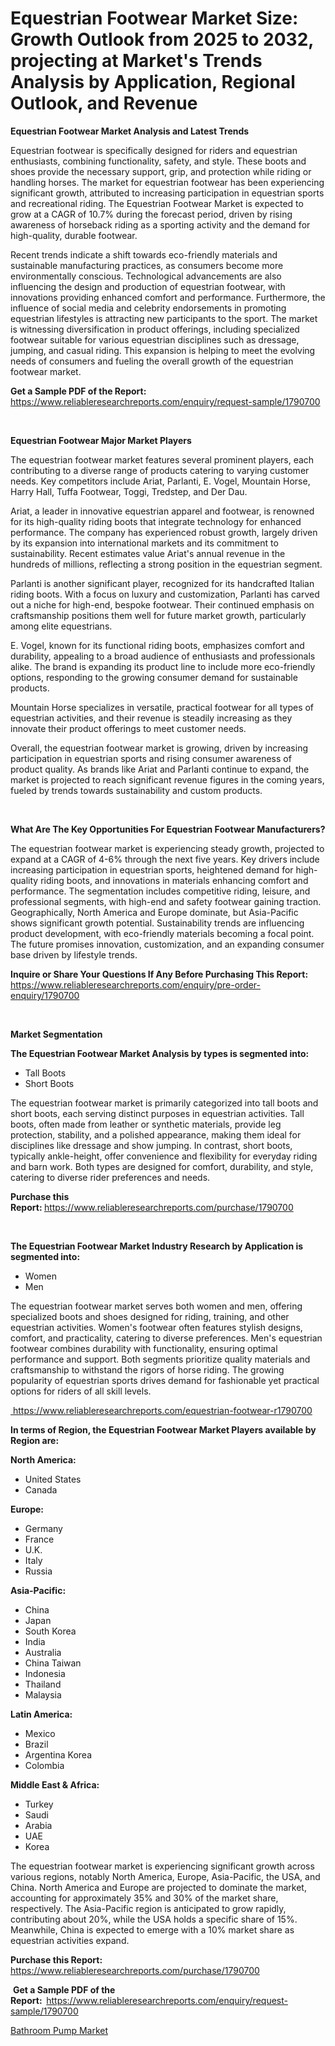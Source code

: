 <p><h1>Equestrian Footwear Market Size: Growth Outlook from 2025 to 2032, projecting at Market's Trends Analysis by Application, Regional Outlook, and Revenue</h1></p><p><strong>Equestrian Footwear Market Analysis and Latest Trends</strong></p>
<p><p>Equestrian footwear is specifically designed for riders and equestrian enthusiasts, combining functionality, safety, and style. These boots and shoes provide the necessary support, grip, and protection while riding or handling horses. The market for equestrian footwear has been experiencing significant growth, attributed to increasing participation in equestrian sports and recreational riding. The Equestrian Footwear Market is expected to grow at a CAGR of 10.7% during the forecast period, driven by rising awareness of horseback riding as a sporting activity and the demand for high-quality, durable footwear.</p><p>Recent trends indicate a shift towards eco-friendly materials and sustainable manufacturing practices, as consumers become more environmentally conscious. Technological advancements are also influencing the design and production of equestrian footwear, with innovations providing enhanced comfort and performance. Furthermore, the influence of social media and celebrity endorsements in promoting equestrian lifestyles is attracting new participants to the sport. The market is witnessing diversification in product offerings, including specialized footwear suitable for various equestrian disciplines such as dressage, jumping, and casual riding. This expansion is helping to meet the evolving needs of consumers and fueling the overall growth of the equestrian footwear market.</p></p>
<p><strong>Get a Sample PDF of the Report:&nbsp;</strong> <a href="https://www.reliableresearchreports.com/enquiry/request-sample/1790700?utm_campaign=3056&utm_medium=2&utm_source=Github&utm_content=ia&utm_term=04042025&utm_id=equestrian-footwear">https://www.reliableresearchreports.com/enquiry/request-sample/1790700</a></p>
<p>&nbsp;</p>
<p><strong>Equestrian Footwear Major Market Players</strong></p>
<p><p>The equestrian footwear market features several prominent players, each contributing to a diverse range of products catering to varying customer needs. Key competitors include Ariat, Parlanti, E. Vogel, Mountain Horse, Harry Hall, Tuffa Footwear, Toggi, Tredstep, and Der Dau. </p><p>Ariat, a leader in innovative equestrian apparel and footwear, is renowned for its high-quality riding boots that integrate technology for enhanced performance. The company has experienced robust growth, largely driven by its expansion into international markets and its commitment to sustainability. Recent estimates value Ariat's annual revenue in the hundreds of millions, reflecting a strong position in the equestrian segment.</p><p>Parlanti is another significant player, recognized for its handcrafted Italian riding boots. With a focus on luxury and customization, Parlanti has carved out a niche for high-end, bespoke footwear. Their continued emphasis on craftsmanship positions them well for future market growth, particularly among elite equestrians. </p><p>E. Vogel, known for its functional riding boots, emphasizes comfort and durability, appealing to a broad audience of enthusiasts and professionals alike. The brand is expanding its product line to include more eco-friendly options, responding to the growing consumer demand for sustainable products.</p><p>Mountain Horse specializes in versatile, practical footwear for all types of equestrian activities, and their revenue is steadily increasing as they innovate their product offerings to meet customer needs.</p><p>Overall, the equestrian footwear market is growing, driven by increasing participation in equestrian sports and rising consumer awareness of product quality. As brands like Ariat and Parlanti continue to expand, the market is projected to reach significant revenue figures in the coming years, fueled by trends towards sustainability and custom products.</p></p>
<p>&nbsp;</p>
<p><strong>What Are The Key Opportunities For Equestrian Footwear Manufacturers?</strong></p>
<p><p>The equestrian footwear market is experiencing steady growth, projected to expand at a CAGR of 4-6% through the next five years. Key drivers include increasing participation in equestrian sports, heightened demand for high-quality riding boots, and innovations in materials enhancing comfort and performance. The segmentation includes competitive riding, leisure, and professional segments, with high-end and safety footwear gaining traction. Geographically, North America and Europe dominate, but Asia-Pacific shows significant growth potential. Sustainability trends are influencing product development, with eco-friendly materials becoming a focal point. The future promises innovation, customization, and an expanding consumer base driven by lifestyle trends.</p></p>
<p><strong>Inquire or Share Your Questions If Any Before Purchasing This Report:</strong> <a href="https://www.reliableresearchreports.com/enquiry/pre-order-enquiry/1790700?utm_campaign=3056&utm_medium=2&utm_source=Github&utm_content=ia&utm_term=04042025&utm_id=equestrian-footwear">https://www.reliableresearchreports.com/enquiry/pre-order-enquiry/1790700</a></p>
<p>&nbsp;</p>
<p><strong>Market Segmentation</strong></p>
<p><strong>The Equestrian Footwear Market Analysis by types is segmented into:</strong></p>
<p><ul><li>Tall Boots</li><li>Short Boots</li></ul></p>
<p><p>The equestrian footwear market is primarily categorized into tall boots and short boots, each serving distinct purposes in equestrian activities. Tall boots, often made from leather or synthetic materials, provide leg protection, stability, and a polished appearance, making them ideal for disciplines like dressage and show jumping. In contrast, short boots, typically ankle-height, offer convenience and flexibility for everyday riding and barn work. Both types are designed for comfort, durability, and style, catering to diverse rider preferences and needs.</p></p>
<p><strong>Purchase this Report:&nbsp;</strong><a href="https://www.reliableresearchreports.com/purchase/1790700?utm_campaign=3056&utm_medium=2&utm_source=Github&utm_content=ia&utm_term=04042025&utm_id=equestrian-footwear">https://www.reliableresearchreports.com/purchase/1790700</a></p>
<p>&nbsp;</p>
<p><strong>The Equestrian Footwear Market Industry Research by Application is segmented into:</strong></p>
<p><ul><li>Women</li><li>Men</li></ul></p>
<p><p>The equestrian footwear market serves both women and men, offering specialized boots and shoes designed for riding, training, and other equestrian activities. Women's footwear often features stylish designs, comfort, and practicality, catering to diverse preferences. Men's equestrian footwear combines durability with functionality, ensuring optimal performance and support. Both segments prioritize quality materials and craftsmanship to withstand the rigors of horse riding. The growing popularity of equestrian sports drives demand for fashionable yet practical options for riders of all skill levels.</p></p>
<p><a href="https://www.reliableresearchreports.com/equestrian-footwear-r1790700?utm_campaign=3056&utm_medium=2&utm_source=Github&utm_content=ia&utm_term=04042025&utm_id=equestrian-footwear">&nbsp;https://www.reliableresearchreports.com/equestrian-footwear-r1790700</a></p>
<p><strong>In terms of Region, the Equestrian Footwear Market Players available by Region are:</strong></p>
<p>
    <p> <strong> North America: </strong>
        <ul>
            <li>United States</li>
            <li>Canada</li>
        </ul>
        </p> 
    <p> <strong> Europe: </strong>
        <ul>
            <li>Germany</li>
            <li>France</li>
            <li>U.K.</li>
            <li>Italy</li>
            <li>Russia</li>
        </ul>
        </p> 
    <p> <strong> Asia-Pacific: </strong>
        <ul>
            <li>China</li>
            <li>Japan</li>
            <li>South Korea</li>
            <li>India</li>
            <li>Australia</li>
            <li>China Taiwan</li>
            <li>Indonesia</li>
            <li>Thailand</li>
            <li>Malaysia</li>
        </ul>
        </p> 
    <p> <strong> Latin America: </strong>
        <ul>
            <li>Mexico</li>
            <li>Brazil</li>
            <li>Argentina Korea</li>
            <li>Colombia</li>
        </ul>
        </p> 
    <p> <strong> Middle East & Africa: </strong>
        <ul>
            <li>Turkey</li>
            <li>Saudi</li>
            <li>Arabia</li>
            <li>UAE</li>
            <li>Korea</li>
        </ul>
    </p>
    </p>
<p><p>The equestrian footwear market is experiencing significant growth across various regions, notably North America, Europe, Asia-Pacific, the USA, and China. North America and Europe are projected to dominate the market, accounting for approximately 35% and 30% of the market share, respectively. The Asia-Pacific region is anticipated to grow rapidly, contributing about 20%, while the USA holds a specific share of 15%. Meanwhile, China is expected to emerge with a 10% market share as equestrian activities expand.</p></p>
<p><strong>Purchase this Report: </strong><a href="https://www.reliableresearchreports.com/purchase/1790700?utm_campaign=3056&utm_medium=2&utm_source=Github&utm_content=ia&utm_term=04042025&utm_id=equestrian-footwear">https://www.reliableresearchreports.com/purchase/1790700</a></p>
<p>&nbsp;<strong>Get a Sample PDF of the Report:&nbsp;&nbsp;</strong><a href="https://www.reliableresearchreports.com/enquiry/request-sample/1790700?utm_campaign=3056&utm_medium=2&utm_source=Github&utm_content=ia&utm_term=04042025&utm_id=equestrian-footwear">https://www.reliableresearchreports.com/enquiry/request-sample/1790700</a></p>
<p><strong></strong></p>
<p><p><a href="https://github.com/arvelm4nthig/Market-Research-Report-List-1/blob/main/bathroom-pump-market.md?utm_campaign=3056&utm_medium=2&utm_source=Github&utm_content=ia&utm_term=04042025&utm_id=equestrian-footwear">Bathroom Pump Market</a></p></p>